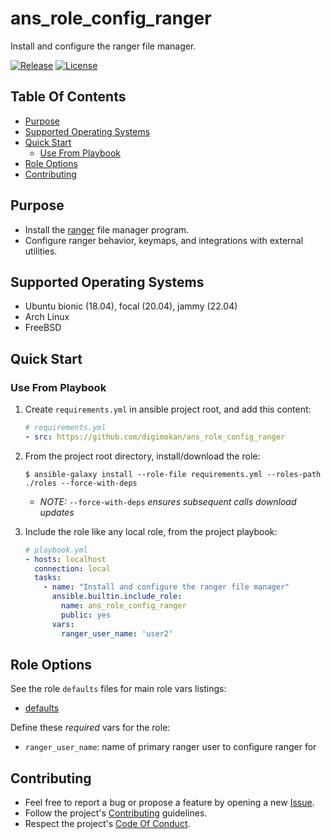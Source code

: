 # ans_role_config_ranger

Install and configure the ranger file manager.

[![Release](https://img.shields.io/github/release/digimokan/ans_role_config_ranger.svg?label=release)](https://github.com/digimokan/ans_role_config_ranger/releases/latest "Latest Release Notes")
[![License](https://img.shields.io/badge/license-MIT-blue.svg?label=license)](LICENSE.md "Project License")

## Table Of Contents

* [Purpose](#purpose)
* [Supported Operating Systems](#supported-operating-systems)
* [Quick Start](#quick-start)
    * [Use From Playbook](#use-from-playbook)
* [Role Options](#role-options)
* [Contributing](#contributing)

## Purpose

* Install the [ranger](https://ranger.github.io/) file manager program.
* Configure ranger behavior, keymaps, and integrations with external utilities.

## Supported Operating Systems

* Ubuntu bionic (18.04), focal (20.04), jammy (22.04)
* Arch Linux
* FreeBSD

## Quick Start

### Use From Playbook

1. Create `requirements.yml` in ansible project root, and add this content:

   ```yaml
   # requirements.yml
   - src: https://github.com/digimokan/ans_role_config_ranger
   ```

2. From the project root directory, install/download the role:

   ```shell
   $ ansible-galaxy install --role-file requirements.yml --roles-path ./roles --force-with-deps
   ```

   * _NOTE:_ `--force-with-deps` _ensures subsequent calls download updates_

3. Include the role like any local role, from the project playbook:

   ```yaml
   # playbook.yml
   - hosts: localhost
     connection: local
     tasks:
       - name: "Install and configure the ranger file manager"
         ansible.builtin.include_role:
           name: ans_role_config_ranger
           public: yes
         vars:
           ranger_user_name: 'user2'
   ```

## Role Options

See the role `defaults` files for main role vars listings:

  * [defaults](../defaults/main/)

Define these _required_ vars for the role:

  * `ranger_user_name`: name of primary ranger user to configure ranger for

## Contributing

* Feel free to report a bug or propose a feature by opening a new
  [Issue](https://github.com/digimokan/ans_role_config_ranger/issues).
* Follow the project's [Contributing](CONTRIBUTING.md) guidelines.
* Respect the project's [Code Of Conduct](CODE_OF_CONDUCT.md).

